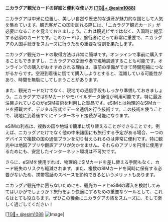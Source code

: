 **ニカラグア観光カードの詳細と便利な使い方 [[TG💪+ @esim1088](https://t.me/s/esim1088)]**

ニカラグアは中米に位置し、美しい自然や歴史的な遺産が魅力的な国として人気を集めています。観光客がこの国を訪れる際には、「ニカラグア観光カード」が必要になることを覚えておきましょう。これは観光ビザではなく、入国時に提示する必須のカードです。このカードは、旅行者にとって非常に重要で、ニカラグアの入国手続きをスムーズに行うための重要な役割を果たします。

ニカラグア観光カードの取得方法は非常に簡単です。オンラインで事前に購入することもできますし、ニカラグアの空港や港で現地調達することも可能です。オンラインでの購入がおすすめされる理由は、事前の準備ができて時間短縮につながるからです。空港到着後に慌てて購入しようとすると、混雑している可能性があり、時間を無駄にしてしまうことがあります。

また、観光カードだけでなく、現地での通信手段もしっかり準備しておきましょう。ニカラグアではSIMカードやモバイルデータ通信が利用可能です。特に最近注目されているのがeSIM技術を利用した製品です。eSIMとは物理的なSIMカードを搭載せず、デジタル形式でデータ通信を行う技術です。この技術を使うことで、現地に到着後すぐにインターネット接続が可能になります。

eSIMの利点は、複数の国や地域で簡単に切り替えることができることです。例えば、ニカラグアだけでなく他の中米諸国にも旅行する予定がある場合、一つのデバイスで複数の国の通信プランを切り替えられるのは非常に便利です。特に観光中は地図アプリや翻訳アプリが欠かせません。それらのアプリを円滑に使用するためにも、安定したインターネット環境は不可欠です。

さらに、eSIMを使用すれば、物理的にSIMカードを差し替える手間もなく、カード紛失のリスクも軽減されます。また、複数のSIMカードを同時に保有する必要がないため、携帯電話のスペースを節約できるというメリットもあります。

ニカラグア観光中に困らないためにも、観光カードとeSIMの導入を検討してみてはいかがでしょうか？旅行をより快適にするための重要なツールとして、これらはとても役立ちます。ぜひこの機会にニカラグアの旅をスムーズに、そして楽しく過ごしてください！

[[TG💪+ @esim1088](https://t.me/s/esim1088) ![Image](https://i.postimg.cc/Y0z9fWf4/image.png)]